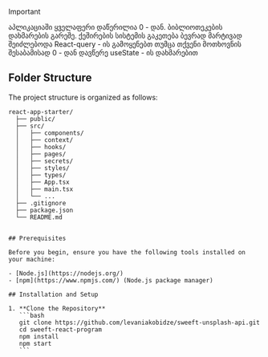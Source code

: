 > [!IMPORTANT]
> აპლიკაციაში ყველაფერი დაწერილია 0 - დან. ბიბლიოთეკების დახმარების გარეშე.
> ქეშირების სისტემის გაკეთება ბევრად მარტივად შეიძლებოდა React-query - ის გამოყენებთ
> თუმცა თქვენი მოთხოვნის შესაბამისად 0 - დან დავწერე useState - ის დახმარებით

## Folder Structure

The project structure is organized as follows:

````plaintext
react-app-starter/
  ├── public/
  ├── src/
  │   ├── components/
  │   ├── context/
  │   ├── hooks/
  │   ├── pages/
  │   ├── secrets/
  │   ├── styles/
  │   ├── types/
  │   ├── App.tsx
  │   ├── main.tsx
  │   └── ...
  ├── .gitignore
  ├── package.json
  └── README.md


## Prerequisites

Before you begin, ensure you have the following tools installed on your machine:

- [Node.js](https://nodejs.org/)
- [npm](https://www.npmjs.com/) (Node.js package manager)

## Installation and Setup

1. **Clone the Repository**
   ```bash
   git clone https://github.com/levaniakobidze/sweeft-unsplash-api.git
   cd sweeft-react-program
   npm install
   npm start
   ```
````
